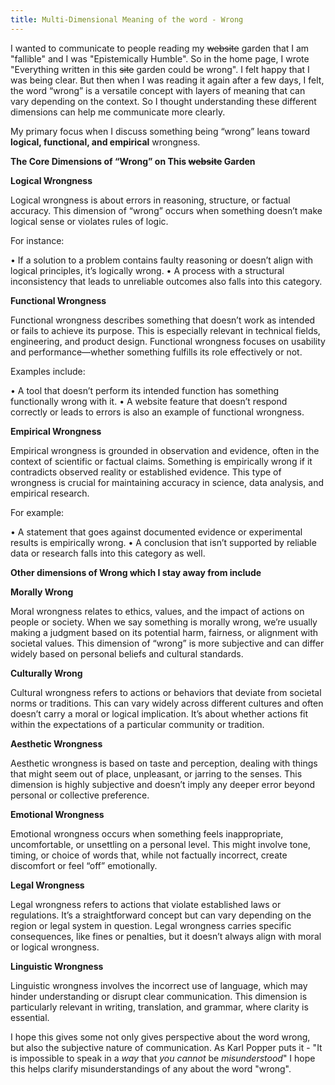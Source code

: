 ```yaml
---
title: Multi-Dimensional Meaning of the word - Wrong
---
```

I wanted to communicate to people reading my ~~website~~ garden that I am "fallible" and I was "Epistemically Humble". So in the home page, I wrote "Everything written in this ~~site~~ garden could be wrong". I felt happy that I was being clear. But then when I was reading it again after a few days, I felt, the word “wrong” is a versatile concept with layers of meaning that can vary depending on the context. So I thought understanding these different dimensions can help me communicate more clearly. 

My primary focus when I discuss something being “wrong” leans toward **logical, functional, and empirical** wrongness. 

**The Core Dimensions of “Wrong” on This ~~website~~ Garden**

**Logical Wrongness**

Logical wrongness is about errors in reasoning, structure, or factual accuracy. This dimension of “wrong” occurs when something doesn’t make logical sense or violates rules of logic. 

For instance:

• If a solution to a problem contains faulty reasoning or doesn’t align with logical principles, it’s logically wrong.
• A process with a structural inconsistency that leads to unreliable outcomes also falls into this category.

**Functional Wrongness**

Functional wrongness describes something that doesn’t work as intended or fails to achieve its purpose. This is especially relevant in technical fields, engineering, and product design. Functional wrongness focuses on usability and performance—whether something fulfills its role effectively or not.

Examples include:

• A tool that doesn’t perform its intended function has something functionally wrong with it.
• A website feature that doesn’t respond correctly or leads to errors is also an example of functional wrongness.

**Empirical Wrongness**

Empirical wrongness is grounded in observation and evidence, often in the context of scientific or factual claims. Something is empirically wrong if it contradicts observed reality or established evidence. This type of wrongness is crucial for maintaining accuracy in science, data analysis, and empirical research.

For example:

• A statement that goes against documented evidence or experimental results is empirically wrong.
• A conclusion that isn’t supported by reliable data or research falls into this category as well.

**Other dimensions of Wrong which I stay away from include**

**Morally Wrong**

Moral wrongness relates to ethics, values, and the impact of actions on people or society. When we say something is morally wrong, we’re usually making a judgment based on its potential harm, fairness, or alignment with societal values. This dimension of “wrong” is more subjective and can differ widely based on personal beliefs and cultural standards.

**Culturally Wrong**

Cultural wrongness refers to actions or behaviors that deviate from societal norms or traditions. This can vary widely across different cultures and often doesn’t carry a moral or logical implication. It’s about whether actions fit within the expectations of a particular community or tradition.

**Aesthetic Wrongness**

Aesthetic wrongness is based on taste and perception, dealing with things that might seem out of place, unpleasant, or jarring to the senses. This dimension is highly subjective and doesn’t imply any deeper error beyond personal or collective preference.

**Emotional Wrongness**

Emotional wrongness occurs when something feels inappropriate, uncomfortable, or unsettling on a personal level. This might involve tone, timing, or choice of words that, while not factually incorrect, create discomfort or feel “off” emotionally.

**Legal Wrongness**

Legal wrongness refers to actions that violate established laws or regulations. It’s a straightforward concept but can vary depending on the region or legal system in question. Legal wrongness carries specific consequences, like fines or penalties, but it doesn’t always align with moral or logical wrongness.

**Linguistic Wrongness**

Linguistic wrongness involves the incorrect use of language, which may hinder understanding or disrupt clear communication. This dimension is particularly relevant in writing, translation, and grammar, where clarity is essential.

I hope this gives some not only gives perspective about the word wrong, but also the subjective nature of communication. As Karl Popper puts it - "It is impossible to speak in a _way_ that _you cannot_ be _misunderstood_" I hope this helps clarify misunderstandings of any about the word "wrong". 